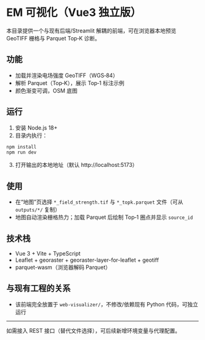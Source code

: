 # EM 可视化（Vue3 独立版）

本目录提供一个与现有后端/Streamlit 解耦的前端，可在浏览器本地预览 GeoTIFF 栅格与 Parquet Top‑K 诊断。

## 功能
- 加载并渲染电场强度 GeoTIFF（WGS‑84）
- 解析 Parquet（Top‑K），展示 Top‑1 标注示例
- 颜色渐变可调，OSM 底图

## 运行
1. 安装 Node.js 18+
2. 目录内执行：
```bash
npm install
npm run dev
```
3. 打开输出的本地地址（默认 http://localhost:5173）

## 使用
- 在“地图”页选择 `*_field_strength.tif` 与 `*_topk.parquet` 文件（可从 `outputs/*/` 复制）
- 地图自动渲染栅格热力；加载 Parquet 后绘制 Top‑1 圈点并显示 `source_id`

## 技术栈
- Vue 3 + Vite + TypeScript
- Leaflet + georaster + georaster-layer-for-leaflet + geotiff
- parquet-wasm（浏览器解码 Parquet）

## 与现有工程的关系
- 该前端完全放置于 `web-visualizer/`，不修改/依赖现有 Python 代码，可独立运行

---
如需接入 REST 接口（替代文件选择），可后续新增环境变量与代理配置。

